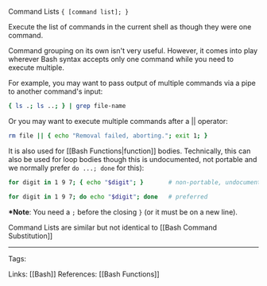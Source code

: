Command Lists
`{ [command list]; }`

Execute the list of commands in the current shell as though they were one command.

Command grouping on its own isn't very useful. However, it comes into play wherever Bash syntax accepts only one command while you need to execute multiple. 

For example, you may want to pass output of multiple commands via a pipe to another command's input:
```bash
{ ls .; ls ..; } | grep file-name
```

Or you may want to execute multiple commands after a || operator:

```bash
rm file || { echo "Removal failed, aborting."; exit 1; }
```

It is also used for [[Bash Functions|function]] bodies. Technically, this can also be used for loop bodies though this is undocumented, not portable and we normally prefer `do ...; done` for this):

```bash
for digit in 1 9 7; { echo "$digit"; }       # non-portable, undocumented, unsupported

for digit in 1 9 7; do echo "$digit"; done   # preferred
```

**\*Note**: You need a `;` before the closing `}` (or it must be on a new line).

Command Lists are similar but not identical to [[Bash Command Substitution]]

---
Tags: 

Links: 
	[[Bash]]
References: 
	[[Bash Functions]]
